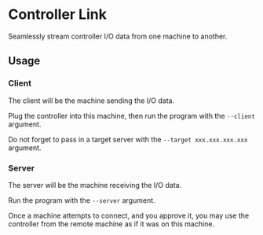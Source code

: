 # Controller Link

Seamlessly stream controller I/O data from one machine to another.

## Usage

### Client

The client will be the machine sending the I/O data.

Plug the controller into this machine, then run the program with the `--client` argument.

Do not forget to pass in a target server with the `--target xxx.xxx.xxx.xxx` argument.

### Server

The server will be the machine receiving the I/O data.

Run the program with the `--server` argument. 

Once a machine attempts to connect, and you approve it, you may use the controller from the remote machine as if it was
on this machine.
